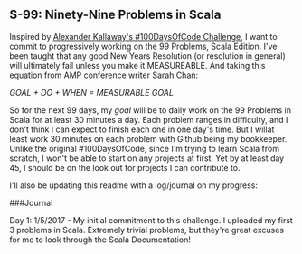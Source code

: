 S-99: Ninety-Nine Problems in Scala
------------

Inspired by [Alexander Kallaway's #100DaysOfCode Challenge](https://medium.freecodecamp.com/start-2017-with-the-100daysofcode-improved-and-updated-18ce604b237b#.qv02ziw4a), I want to commit to progressively working on the 99 Problems, Scala Edition. I've been taught that any good New Years Resolution (or resolution in general) will ultimately fail unless you make it MEASUREABLE. And taking this equation from AMP conference writer Sarah Chan:

_GOAL + DO + WHEN = MEASURABLE GOAL_

So for the next 99 days, my *goal* will be to daily work on the 99 Problems in Scala for at least 30 minutes a day. Each problem ranges in difficulty, and I don't think I can expect to finish each one in one day's time. But I willat least work 30 minutes on each problem with Github being my bookkeeper. Unlike the original #100DaysOfCode, since I'm trying to learn Scala from scratch, I won't be able to start on any projects at first. Yet by at least day 45, I should be on the look out for projects I can contribute to. 

I'll also be updating this readme with a log/journal on my progress:

###Journal

Day 1: 1/5/2017 - My initial commitment to this challenge. I uploaded my first 3 problems in Scala. Extremely trivial problems, but they're great excuses for me to look through the Scala Documentation!
